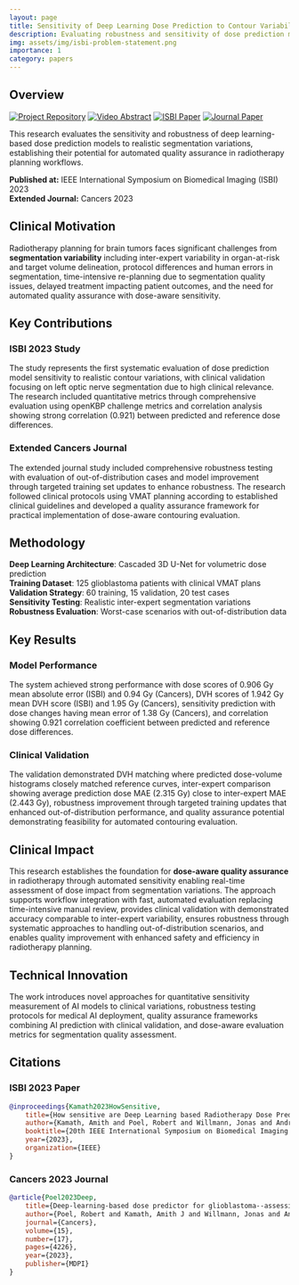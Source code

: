 ```yaml
---
layout: page
title: Sensitivity of Deep Learning Dose Prediction to Contour Variability
description: Evaluating robustness and sensitivity of dose prediction models for quality assurance in radiotherapy
img: assets/img/isbi-problem-statement.png
importance: 1
category: papers
---
```


## Overview

[![Project Repository](https://img.shields.io/badge/GitHub-Repository-blue?style=flat-square&logo=github)](https://github.com/amithjkamath/deepdosesens)
[![Video Abstract](https://img.shields.io/badge/Video-Abstract-red?style=flat-square&logo=youtube)](https://www.youtube.com/watch?v=Lz5-n4lA3QM)
[![ISBI Paper](https://img.shields.io/badge/Paper-ISBI%202023-blue?style=flat-square)](https://ieeexplore.ieee.org/stamp/stamp.jsp?arnumber=10230559)
[![Journal Paper](https://img.shields.io/badge/Journal-Cancers-green?style=flat-square)](https://www.mdpi.com/2072-6694/15/17/4226)

This research evaluates the sensitivity and robustness of deep learning-based dose prediction models to realistic segmentation variations, establishing their potential for automated quality assurance in radiotherapy planning workflows.

**Published at:** IEEE International Symposium on Biomedical Imaging (ISBI) 2023  
**Extended Journal:** Cancers 2023

## Clinical Motivation

Radiotherapy planning for brain tumors faces significant challenges from **segmentation variability** including inter-expert variability in organ-at-risk and target volume delineation, protocol differences and human errors in segmentation, time-intensive re-planning due to segmentation quality issues, delayed treatment impacting patient outcomes, and the need for automated quality assurance with dose-aware sensitivity.

## Key Contributions

### ISBI 2023 Study
The study represents the first systematic evaluation of dose prediction model sensitivity to realistic contour variations, with clinical validation focusing on left optic nerve segmentation due to high clinical relevance. The research included quantitative metrics through comprehensive evaluation using openKBP challenge metrics and correlation analysis showing strong correlation (0.921) between predicted and reference dose differences.

### Extended Cancers Journal
The extended journal study included comprehensive robustness testing with evaluation of out-of-distribution cases and model improvement through targeted training set updates to enhance robustness. The research followed clinical protocols using VMAT planning according to established clinical guidelines and developed a quality assurance framework for practical implementation of dose-aware contouring evaluation.

## Methodology

**Deep Learning Architecture**: Cascaded 3D U-Net for volumetric dose prediction  
**Training Dataset**: 125 glioblastoma patients with clinical VMAT plans  
**Validation Strategy**: 60 training, 15 validation, 20 test cases  
**Sensitivity Testing**: Realistic inter-expert segmentation variations  
**Robustness Evaluation**: Worst-case scenarios with out-of-distribution data

## Key Results

### Model Performance
The system achieved strong performance with dose scores of 0.906 Gy mean absolute error (ISBI) and 0.94 Gy (Cancers), DVH scores of 1.942 Gy mean DVH score (ISBI) and 1.95 Gy (Cancers), sensitivity prediction with dose changes having mean error of 1.38 Gy (Cancers), and correlation showing 0.921 correlation coefficient between predicted and reference dose differences.

### Clinical Validation
The validation demonstrated DVH matching where predicted dose-volume histograms closely matched reference curves, inter-expert comparison showing average prediction dose MAE (2.315 Gy) close to inter-expert MAE (2.443 Gy), robustness improvement through targeted training updates that enhanced out-of-distribution performance, and quality assurance potential demonstrating feasibility for automated contouring evaluation.

## Clinical Impact

This research establishes the foundation for **dose-aware quality assurance** in radiotherapy through automated sensitivity enabling real-time assessment of dose impact from segmentation variations. The approach supports workflow integration with fast, automated evaluation replacing time-intensive manual review, provides clinical validation with demonstrated accuracy comparable to inter-expert variability, ensures robustness through systematic approaches to handling out-of-distribution scenarios, and enables quality improvement with enhanced safety and efficiency in radiotherapy planning.

## Technical Innovation

The work introduces novel approaches for quantitative sensitivity measurement of AI models to clinical variations, robustness testing protocols for medical AI deployment, quality assurance frameworks combining AI prediction with clinical validation, and dose-aware evaluation metrics for segmentation quality assessment.

## Citations

### ISBI 2023 Paper
```bibtex
@inproceedings{Kamath2023HowSensitive,
    title={How sensitive are Deep Learning based Radiotherapy Dose Prediction Models to Variability in Organs at Risk Segmentation?},
    author={Kamath, Amith and Poel, Robert and Willmann, Jonas and Andratschke, Nicolaus and Reyes, Mauricio},
    booktitle={20th IEEE International Symposium on Biomedical Imaging (ISBI)},
    year={2023},
    organization={IEEE}
}
```

### Cancers 2023 Journal
```bibtex
@article{Poel2023Deep,
    title={Deep-learning-based dose predictor for glioblastoma--assessing the sensitivity and robustness for dose awareness in contouring},
    author={Poel, Robert and Kamath, Amith J and Willmann, Jonas and Andratschke, Nicolaus and Ermi{\c{s}}, Ekin and Aebersold, Daniel M and Manser, Peter and Reyes, Mauricio},
    journal={Cancers},
    volume={15},
    number={17},
    pages={4226},
    year={2023},
    publisher={MDPI}
}
```
